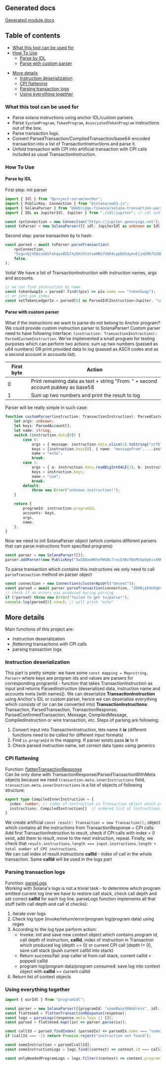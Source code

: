 ## Generated docs
[Generated module docs](/docs/README.md)


## Table of contents
  * [What this tool can be used for](#what-this-tool-can-be-used-for)
  * [How To Use](#how-to-use)
    + [Parse by IDL](#parse-by-idl)
    + [Parse with custom parser](#parse-with-custom-parser)
- [More details](#more-details)
  * [Instruction deserialization](#instruction-deserialization)
  * [CPI flattening](#cpi-flattening)
  * [Parsing transaction logs](#parsing-transaction-logs)
  * [Using everything together](#using-everything-together)

### What this tool can be used for
- Parse solana instructions using anchor IDL/custom parsers.
- Parse `SystemProgram`, `TokenProgram`, `AssociatedTokenProgram` instructions out of the box.
- Parse transaction logs.
- Convert ParsedTransaction/CompiledTransaction/base64-encoded transaction into a list of TransactionInstructions and parse it.
- Unfold transaction with CPI into artificial transaction with CPI calls included as usual TransactionInstruction.

### How To Use
#### Parse by IDL
First step: init parser
```ts
import { Idl } from "@project-serum/anchor";
import { PublicKey, Connection } from "@solana/web3.js";
import { SolanaParser } from "@debridge-finance/solana-transaction-parser";
import { IDL as JupiterIdl, Jupiter } from "./idl/jupiter"; // idl and types file generated by Anchor

const rpcConnection = new Connection("https://jupiter.genesysgo.net");
const txParser = new SolanaParser([{ idl: JupiterIdl as unknown as Idl, programId: "JUP2jxvXaqu7NQY1GmNF4m1vodw12LVXYxbFL2uJvfo" }]);
```
Second step: parse transaction by tx hash:
```ts
const parsed = await txParser.parseTransaction(
	rpcConnection,
	"5zgvxQjV6BisU8SfahqasBZGfXy5HJ3YxYseMBG7VbR4iypDdtdymvE1jmEMG7G39bdVBaHhLYUHUejSTtuZEpEj",
	false,
);
```
Voila! We have a list of TransactionInstruction with instruction names, args and accounts.
```ts
// we can find instruction by name
const tokenSwapIx = parsed?.find((pix) => pix.name === "tokenSwap");
// or just use index
const setTokenLedgerIx = parsed[0] as ParsedIdlInstruction<Jupiter, "setTokenLedger">;
```
#### Parse with custom parser
What if the instructions we want to parse do not belong to Anchor program? 
We could provide custom instruction parser to SolanaParser!
Custom parser need to have following interface: `(instruction: TransactionInstruction): ParsedCustomInstruction`.
We've implemented a small program for testing purposes which can perform two actions: sum up two numbers (passed as u64 numbers) OR
print provided data to log (passed as ASCII codes and as a second account in accounts list).

| First byte | Action                                                                           |
| ---------- | -------------------------------------------------------------------------------- |
| 0          | Print remaining data as text + string "From: " + second account pubkey as base58 |
| 1          | Sum up two numbers and print the result to log                                   |

Parser will be really simple in such case:
```ts
function customParser(instruction: TransactionInstruction): ParsedCustomInstruction {
	let args: unknown;
	let keys: ParsedAccount[];
	let name: string;
	switch (instruction.data[0]) {
		case 0:
			args = { message: instruction.data.slice(1).toString("utf8") };
			keys = [instruction.keys[0], { name: "messageFrom", ...instruction.keys[1] }];
			name = "echo";
			break;
		case 1:
			args = { a: instruction.data.readBigInt64LE(1), b: instruction.data.readBigInt64LE(9) };
			keys = instruction.keys;
			name = "sum";
			break;
		default:
			throw new Error("unknown instruction!");
	}

	return {
		programId: instruction.programId,
		accounts: keys,
		args,
		name,
	};
}
```
Now we need to init SolanaParser object (which contains different parsers that can parse instructions from specified programs)
```ts
const parser = new SolanaParser([]);
parser.addParser(new PublicKey("5wZA8owNKtmfWGBc7rocEXBvTBxMtbpVpkivXNKXNuCV"), customParser);
```
To parse transaction which contains this instructions we only need to call `parseTransaction` method on parser object
```ts
const connection = new Connection(clusterApiUrl("devnet"));
const parsed = await parser.parseTransaction(connection, "2QU8jyEde9qbvtrYBJJZ2iBubqodmQRSoq2pfomHdGYgTgXwuncappiet8ojGGRdEkzkhW8sXdyfCxwuGHaHYegC");
// check if no errors was produced during parsing
if (!parsed) throw new Error("failed to get tx/parse!");
console.log(parsed[0].name); // will print "echo"
```

## More details

Main functions of this project are:
- instruction deserialization
- *flattening* transactions with CPI calls
- parsing transaction logs

### Instruction deserialization
This part is pretty simple: we have some `const mapping = Map<string, Parser>` where keys are program ids and values are parsers for corresponding programId - function that takes TransactionInstruction as input and returns ParsedInstruction (deserialized data, instruction name and accounts meta [with names]).
We can deserialize **TransactionInstruction** using Anchor's IDL or custom parser, hence we can deserialize everything which consists of (or can be converted into) **TransactionInstructions**: Transaction, ParsedTransaction, TransactionResponse, ParsedConfirmedTransaction, Message, CompiledMessage, CompiledInstruction or wire transaction, etc.
Steps of parsing are following:
1. Convert input into TransactionInstruction, lets name it **ix** (different functions need to be called for different input formats)
2. Find `ix.programId` in the mapping. If parser exists pass **ix** to it
3. Check parsed instruction name, set correct data types using generics

### CPI flattening 
Function: [flattenTransactionResponse](./src/helpers.ts#L87)  
Can be only done with TransactionResponse/ParsedTransactionWithMeta objects because we need `transaction.meta.innerInstructions` field.
`transaction.meta.innerInstructions` is a list of objects of following structure: 
```ts
export type CompiledInnerInstruction = {
  index: number, // index of instruction in Transaction object which produced CPI, 
  instructions: CompiledInstruction[]  // ordered list of instructions which were called after instruction with index *index*
}
```
We create artificial `const result: Transaction = new Transaction();` object which contains all the instructions from TransactionResponse + CPI calls:
Add first TransactionInstruction to result, check if CPI calls with index = 0 exist, add them to result, move to the next instruction, repeat.
Finally, we check that `result.instructions.length === input.instructions.length + total number of CPI instructions`.  
We can call index of result.instructions **callId** - index of call in the whole transaction. Same **callId** will be used in the logs part

### Parsing transaction logs 
Function: [parseLogs](./src/helpers.ts#L143)  
Working with Solana's logs is not a trivial task - to determine which program emitted current log line we have to restore call stack, check call depth and set correct **callId** for each log line. parseLogs function implements all that stuff (with call depth and call id checks): 
1. Iterate over logs
2. Check log type (invoke/return/error/program log/program data) using regex
3. According to the log type perform action:
   - Invoke: init and save new context object which contains program id, call depth of instruction, **callId**, index of instruction in Transaction which produced log (depth == 0) or current CPI call (depth != 0), save call stack (push current callId into stack)
   - Return success/fail: pop caller id from call stack, current callId = popped callId
   - program log/program data/program consumed: save log into context object with **callId** == current callId
4. Return list of context objects

### Using everything together
```ts
import { ourIdl } from "programIdl";

const parser = new SolanaParser([{programId: "someBase58Address", idl: ourIdl}]);
const flattened = flattenTransactionResponse(response);
const logs = parseLogs(response.meta.logs || []);
const parsed = flattened.map((ix) => parser.parse(ix));

const callId = parsed.findIndex( (parsedIx) => parsedIx.name === "someInstruction" );
if (callId === -1) return Promise.reject("instruction not found");

const someInstruction = parsed[callId];
const someInstructionLogs = logs.find((context) => context.id === callId);

const onlyNeededProgramLogs = logs.filter((context) => context.programId === "someBase58Address");
```
